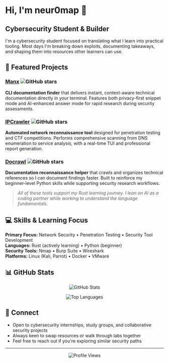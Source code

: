 # Hi, I'm neur0map 👋

## Cybersecurity Student & Builder

I'm a cybersecurity student focused on translating what I learn into practical tooling. Most days I'm breaking down exploits, documenting takeaways, and shaping them into resources other learners can use.

## 🚀 Featured Projects

### [Manx](https://github.com/neur0map/manx) ![GitHub stars](https://img.shields.io/github/stars/neur0map/manx?style=social)
**CLI documentation finder** that delivers instant, context-aware technical documentation directly in your terminal. Features both privacy-first snippet mode and AI-enhanced answer mode for rapid research during security assessments.

### [IPCrawler](https://github.com/neur0map/ipcrawler) ![GitHub stars](https://img.shields.io/github/stars/neur0map/ipcrawler?style=social)
**Automated network reconnaissance tool** designed for penetration testing and CTF competitions. Performs comprehensive scanning from DNS enumeration to service analysis, with a real-time TUI and professional report generation.

### [Docrawl](https://github.com/neur0map/docrawl) ![GitHub stars](https://img.shields.io/github/stars/neur0map/docrawl?style=social)
**Documentation reconnaissance helper** that crawls and organizes technical references so I can document findings faster. Built to reinforce my beginner-level Python skills while supporting security research workflows.

> *All of these tools support my Rust learning journey. I lean on AI as a coding partner while working to understand the language fundamentals.*

## 💻 Skills & Learning Focus

**Primary Focus:** Network Security • Penetration Testing • Security Tool Development  
**Languages:** Rust (actively learning) • Python (beginner)  
**Security Tools:** Nmap • Burp Suite • Wireshark  
**Platforms:** Linux (Kali, Parrot) • Docker • VMware

## 📊 GitHub Stats

<div align="center">

![GitHub Stats](https://github-readme-stats.vercel.app/api?username=neur0map&show_icons=true&theme=dark&count_private=true)

![Top Languages](https://github-readme-stats.vercel.app/api/top-langs/?username=neur0map&layout=compact&theme=dark)

</div>

## 🤝 Connect

- Open to cybersecurity internships, study groups, and collaborative security projects
- Always keen to swap resources or walk through labs together
- Feel free to reach out if you're exploring similar security paths

---

<div align="center">

![Profile Views](https://komarev.com/ghpvc/?username=neur0map&color=blue)

</div>
